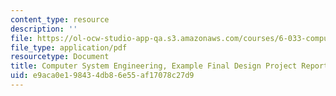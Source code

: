 ```yaml
---
content_type: resource
description: ''
file: https://ol-ocw-studio-app-qa.s3.amazonaws.com/courses/6-033-computer-system-engineering-spring-2018/e9aca0e198434db86e55af17078c27d9_MIT6_033S18massrttc_dpr.pdf
file_type: application/pdf
resourcetype: Document
title: Computer System Engineering, Example Final Design Project Report MASSTTC
uid: e9aca0e1-9843-4db8-6e55-af17078c27d9
---
```

